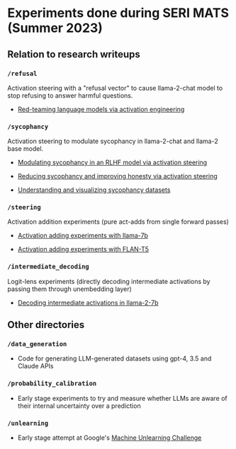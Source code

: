 # Experiments done during SERI MATS (Summer 2023)

## Relation to research writeups

### `/refusal`

Activation steering with a "refusal vector" to cause llama-2-chat model to stop refusing to answer harmful questions.

- [Red-teaming language models via activation engineering](https://alignmentforum.org/posts/iHmsJdxgMEWmAfNne/red-teaming-language-models-via-activation-engineering)

### `/sycophancy`

Activation steering to modulate sycophancy in llama-2-chat and llama-2 base model.

- [Modulating sycophancy in an RLHF model via activation steering](https://alignmentforum.org/posts/raoeNarFYCxxyKAop/modulating-sycophancy-in-an-rlhf-model-via-activation)

- [Reducing sycophancy and improving honesty via activation steering](https://alignmentforum.org/posts/zt6hRsDE84HeBKh7E/reducing-sycophancy-and-improving-honesty-via-activation)

- [Understanding and visualizing sycophancy datasets](https://www.lesswrong.com/posts/ZX9rgMfvZaxBseoYi/understanding-and-visualizing-sycophancy-datasets)

### `/steering`

Activation addition experiments (pure act-adds from single forward passes)

- [Activation adding experiments with llama-7b](https://www.lesswrong.com/posts/w9yKQzyhsLJEZhvg9/activation-adding-experiments-with-llama-7b)

- [Activation adding experiments with FLAN-T5](https://www.lesswrong.com/posts/c38nAg23YTCzd7m8P/activation-adding-experiments-with-flan-t5)

### `/intermediate_decoding`

Logit-lens experiments (directly decoding intermediate activations by passing them through unembedding layer)

- [Decoding intermediate activations in llama-2-7b](https://www.lesswrong.com/posts/fJE6tscjGRPnK8C2C/decoding-intermediate-activations-in-llama-2-7b)

## Other directories

### `/data_generation`

- Code for generating LLM-generated datasets using gpt-4, 3.5 and Claude APIs

### `/probability_calibration`

- Early stage experiments to try and measure whether LLMs are aware of their internal uncertainty over a prediction

### `/unlearning`

- Early stage attempt at Google's [Machine Unlearning Challenge](https://blog.research.google/2023/06/announcing-first-machine-unlearning.html)

